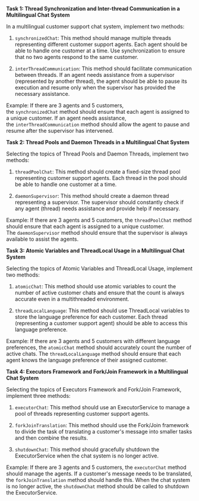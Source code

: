 **Task 1: Thread Synchronization and Inter-thread Communication in a Multilingual Chat System**

In a multilingual customer support chat system, implement two methods:

1. `synchronizedChat`: This method should manage multiple threads representing different customer support agents. Each agent should be able to handle one customer at a time. Use synchronization to ensure that no two agents respond to the same customer.
    
2. `interThreadCommunication`: This method should facilitate communication between threads. If an agent needs assistance from a supervisor (represented by another thread), the agent should be able to pause its execution and resume only when the supervisor has provided the necessary assistance.
    

Example: If there are 3 agents and 5 customers, the `synchronizedChat` method should ensure that each agent is assigned to a unique customer. If an agent needs assistance, the `interThreadCommunication` method should allow the agent to pause and resume after the supervisor has intervened.

**Task 2: Thread Pools and Daemon Threads in a Multilingual Chat System**

Selecting the topics of Thread Pools and Daemon Threads, implement two methods:

1. `threadPoolChat`: This method should create a fixed-size thread pool representing customer support agents. Each thread in the pool should be able to handle one customer at a time.
    
2. `daemonSupervisor`: This method should create a daemon thread representing a supervisor. The supervisor should constantly check if any agent (thread) needs assistance and provide help if necessary.
    

Example: If there are 3 agents and 5 customers, the `threadPoolChat` method should ensure that each agent is assigned to a unique customer. The `daemonSupervisor` method should ensure that the supervisor is always available to assist the agents.

**Task 3: Atomic Variables and ThreadLocal Usage in a Multilingual Chat System**

Selecting the topics of Atomic Variables and ThreadLocal Usage, implement two methods:

1. `atomicChat`: This method should use atomic variables to count the number of active customer chats and ensure that the count is always accurate even in a multithreaded environment.
    
2. `threadLocalLanguage`: This method should use ThreadLocal variables to store the language preference for each customer. Each thread (representing a customer support agent) should be able to access this language preference.
    

Example: If there are 3 agents and 5 customers with different language preferences, the `atomicChat` method should accurately count the number of active chats. The `threadLocalLanguage` method should ensure that each agent knows the language preference of their assigned customer.

**Task 4: Executors Framework and Fork/Join Framework in a Multilingual Chat System**

Selecting the topics of Executors Framework and Fork/Join Framework, implement three methods:

1. `executorChat`: This method should use an ExecutorService to manage a pool of threads representing customer support agents.
    
2. `forkJoinTranslation`: This method should use the Fork/Join framework to divide the task of translating a customer's message into smaller tasks and then combine the results.
    
3. `shutdownChat`: This method should gracefully shutdown the ExecutorService when the chat system is no longer active.
    

Example: If there are 3 agents and 5 customers, the `executorChat` method should manage the agents. If a customer's message needs to be translated, the `forkJoinTranslation` method should handle this. When the chat system is no longer active, the `shutdownChat` method should be called to shutdown the ExecutorService.